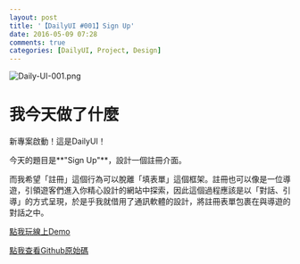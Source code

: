 ```yaml
---
layout: post
title: '【DailyUI #001】Sign Up'
date: 2016-05-09 07:28
comments: true
categories: [DailyUI, Project, Design]
---
```

![Daily-UI-001.png](http://user-image.logdown.io/user/16613/blog/15900/post/731238/gGkjq5L8SMyz9NMS0In2_Daily-UI-001.png)

# 我今天做了什麼

新專案啟動！這是DailyUI！

今天的題目是**"Sign Up"**，設計一個註冊介面。

而我希望「註冊」這個行為可以脫離「填表單」這個框架。註冊也可以像是一位導遊，引領遊客們進入你精心設計的網站中探索，因此這個過程應該是以「對話、引導」的方式呈現，於是乎我就借用了通訊軟體的設計，將註冊表單包裹在與導遊的對話之中。

<!-- more -->

[點我玩線上Demo](http://kamigami55.github.io/DailyUI/001_signup/)

[點我查看Github原始碼](https://github.com/Kamigami55/DailyUI/tree/master/001_signup)
